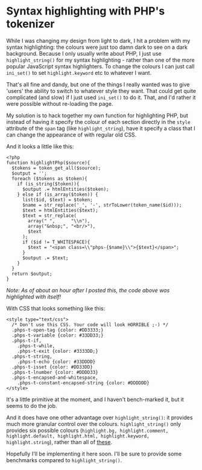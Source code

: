 # Syntax highlighting with PHP's tokenizer

While I was changing my design from light to dark, I hit a problem with my syntax highlighting: the colours were just too damn dark to see on a dark background. Because I only usually write about PHP, I just use `highlight_string()` for my syntax highlighting - rather than one of the more popular JavaScript syntax highlighters. To change the colours I can just call `ini_set()` to set `highlight.keyword` etc to whatever I want.

That's all fine and dandy, but one of the things I really wanted was to give 'users' the ability to switch to whatever style they want. That could get quite complicated (and slow) if I just used `ini_set()` to do it. That, and I'd rather it were possible without re-loading the page. 

My solution is to hack together my own function for highlighting PHP, but instead of having it specify the colour of each section directly in the `style` attribute of the `span` tag (like `highlight_string`), have it specify a class that I can change the appearance of with regular old CSS.

And it looks a little like this:


    <?php
    function highlightPhp($source){
      $tokens = token_get_all($source);
      $output = '';
      foreach ($tokens as $token){
        if (is_string($token)){
          $output .= htmlEntities($token);
        } else if (is_array($token)) {
          list($id, $text) = $token;
          $name = str_replace('_', '-', strToLower(token_name($id)));
          $text = htmlEntities($text);
          $text = str_replace(
            array(" ",      "\\n"),
            array("&nbsp;", "<br/>"),
            $text
          );
          if ($id != T_WHITESPACE){
            $text = "<span class=\\"phps-{$name}\\">{$text}</span>";
          }
          $output .= $text;
        }
      }
      return $output;
    }

*Note: As of about an hour after I posted this, the code above was highlighted with itself!*

With CSS that looks something like this: 

    <style type="text/css">
      /* Don't use this CSS. Your code will look HORRIBLE ;-) */
      .phps-t-open-tag {color: #DD3333;}
      .phps-t-variable {color: #33DD33;}
      .phps-t-if,
        .phps-t-while,
        .phps-t-exit {color: #3333DD;}
      .phps-t-string,
        .phps-t-echo {color: #33DDDD}
      .phps-t-isset {color: #DD33DD}
      .phps-t-lnumber {color: #DDDD33}
      .phps-t-encapsed-and-whitespace,
        .phps-t-constant-encapsed-string {color: #DDDDDD}
    </style>


It's a little primitive at the moment, and I haven't bench-marked it, but it seems to do the job. 

And it does have one other advantage over `highlight_string()`: it provides much more granular control over the colours. `highlight_string()` only provides six possible colours (`highlight.bg, highlight.comment, highlight.default, highlight.html, highlight.keyword, highlight.string`), rather than all of [these](http://uk3.php.net/manual/en/tokens.php).

Hopefully I'll be implementing it here soon. I'll be sure to provide some benchmarks compared to `highlight_string()`.

